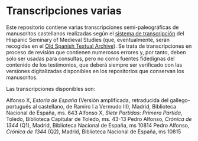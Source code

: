 # Transcripciones varias

Este repositorio contiene varias transcripciones semi-paleográficas de manuscritos castellanos realizadas según
el [sistema de transcripción](http://www.hispanicseminary.org/manual-en.htm) del Hispanic Seminary of Medieval Studies (que, eventualmente, serán recogidas en el [Old Spanish Textual Archive](http://osta.oldspanishtextualarchive.org/)).
Se trata de transcripciones en proceso de revisión que contienen numerosos errores
y, por tanto, deben solo ser usadas para consultas, pero no como fuentes fidedignas del contenido de los testimonios, que deberá siempre ser verificado
con las versiones digitalizadas disponibles en los repositorios que conservan los manuscritos.

Las transcripciones disponibles son:

Alfonso X, <em>Estoria de España</em> (Versión amplificada, retraducida del gallego-portugués al castellano, de Ramiro I a Vermudo III), Madrid, Biblioteca Nacional de España, ms. 643
Alfonso X, <em>Siete Partidas</em>: <em>Primera Partida</em>, Toledo, Biblioteca Capitular de Toledo, ms. 43-13
Pedro Alfonso, <em>Crónica de 1344</em> (Q1), Madrid, Biblioteca Nacional de España, ms 10814
Pedro Alfonso, <em>Crónica de 1344</em> (Q2), Madrid, Biblioteca Nacional de España, ms 10815
